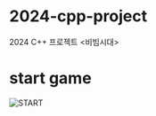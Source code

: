# 2024-cpp-project
2024 C++ 프로젝트 <비빔시대>

# start game
![START](https://github.com/user-attachments/assets/53e6d329-d878-458c-bdae-38570f26f8cb)

